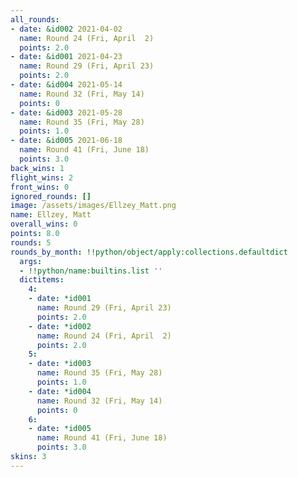 ```yaml
---
all_rounds:
- date: &id002 2021-04-02
  name: Round 24 (Fri, April  2)
  points: 2.0
- date: &id001 2021-04-23
  name: Round 29 (Fri, April 23)
  points: 2.0
- date: &id004 2021-05-14
  name: Round 32 (Fri, May 14)
  points: 0
- date: &id003 2021-05-28
  name: Round 35 (Fri, May 28)
  points: 1.0
- date: &id005 2021-06-18
  name: Round 41 (Fri, June 18)
  points: 3.0
back_wins: 1
flight_wins: 2
front_wins: 0
ignored_rounds: []
image: /assets/images/Ellzey_Matt.png
name: Ellzey, Matt
overall_wins: 0
points: 8.0
rounds: 5
rounds_by_month: !!python/object/apply:collections.defaultdict
  args:
  - !!python/name:builtins.list ''
  dictitems:
    4:
    - date: *id001
      name: Round 29 (Fri, April 23)
      points: 2.0
    - date: *id002
      name: Round 24 (Fri, April  2)
      points: 2.0
    5:
    - date: *id003
      name: Round 35 (Fri, May 28)
      points: 1.0
    - date: *id004
      name: Round 32 (Fri, May 14)
      points: 0
    6:
    - date: *id005
      name: Round 41 (Fri, June 18)
      points: 3.0
skins: 3
---
```

